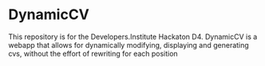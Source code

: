 # DynamicCV
This repository is for the Developers.Institute Hackaton D4. DynamicCV is a webapp that allows for dynamically modifying, displaying and generating cvs, without the effort of rewriting for each position
